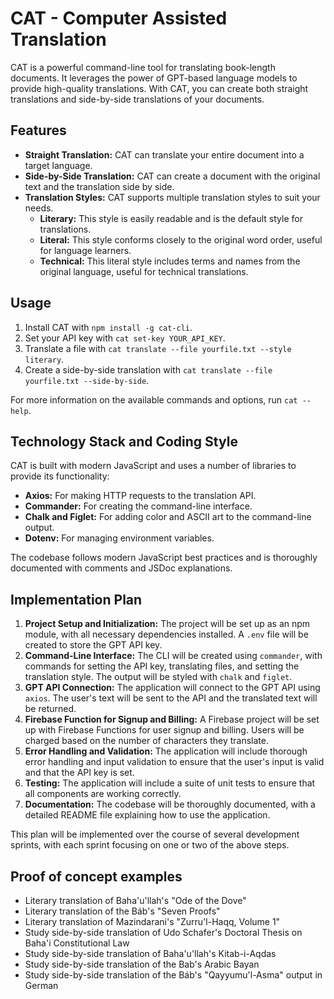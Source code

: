 # CAT - Computer Assisted Translation

CAT is a powerful command-line tool for translating book-length documents. It leverages the power of GPT-based language models to provide high-quality translations. With CAT, you can create both straight translations and side-by-side translations of your documents.

## Features

- **Straight Translation:** CAT can translate your entire document into a target language.
- **Side-by-Side Translation:** CAT can create a document with the original text and the translation side by side.
- **Translation Styles:** CAT supports multiple translation styles to suit your needs.
  - **Literary:** This style is easily readable and is the default style for translations.
  - **Literal:** This style conforms closely to the original word order, useful for language learners.
  - **Technical:** This literal style includes terms and names from the original language, useful for technical translations.

## Usage

1. Install CAT with `npm install -g cat-cli`.
2. Set your API key with `cat set-key YOUR_API_KEY`.
3. Translate a file with `cat translate --file yourfile.txt --style literary`.
4. Create a side-by-side translation with `cat translate --file yourfile.txt --side-by-side`.

For more information on the available commands and options, run `cat --help`.

## Technology Stack and Coding Style

CAT is built with modern JavaScript and uses a number of libraries to provide its functionality:

- **Axios:** For making HTTP requests to the translation API.
- **Commander:** For creating the command-line interface.
- **Chalk and Figlet:** For adding color and ASCII art to the command-line output.
- **Dotenv:** For managing environment variables.

The codebase follows modern JavaScript best practices and is thoroughly documented with comments and JSDoc explanations.

## Implementation Plan

1. **Project Setup and Initialization:** The project will be set up as an npm module, with all necessary dependencies installed. A `.env` file will be created to store the GPT API key.
2. **Command-Line Interface:** The CLI will be created using `commander`, with commands for setting the API key, translating files, and setting the translation style. The output will be styled with `chalk` and `figlet`.
3. **GPT API Connection:** The application will connect to the GPT API using `axios`. The user's text will be sent to the API and the translated text will be returned.
4. **Firebase Function for Signup and Billing:** A Firebase project will be set up with Firebase Functions for user signup and billing. Users will be charged based on the number of characters they translate.
5. **Error Handling and Validation:** The application will include thorough error handling and input validation to ensure that the user's input is valid and that the API key is set.
6. **Testing:** The application will include a suite of unit tests to ensure that all components are working correctly.
7. **Documentation:** The codebase will be thoroughly documented, with a detailed README file explaining how to use the application.

This plan will be implemented over the course of several development sprints, with each sprint focusing on one or two of the above steps.


## Proof of concept examples

* Literary translation of Baha'u'llah's "Ode of the Dove"
* Literary translation of the Báb's "Seven Proofs"
* Literary translation of Mazindarani's "Zurru'l-Haqq, Volume 1"
* Study side-by-side translation of Udo Schafer's Doctoral Thesis on Baha'i Constitutional Law
* Study side-by-side translation of Baha'u'llah's Kitab-i-Aqdas
* Study side-by-side translation of the Bab's Arabic Bayan
* Study side-by-side translation of the Báb's "Qayyumu'l-Asma" output in German



